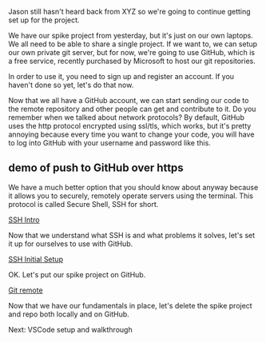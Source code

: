 Jason still hasn't heard back from XYZ so we're going to continue getting set up for the project.

We have our spike project from yesterday, but it's just on our own laptops. We all need to be able to share a single project.
If we want to, we can setup our own private git server, but for now, we're going to use GitHub, which is a free service, recently purchased by Microsoft to host our git repositories.

In order to use it, you need to sign up and register an account. If you haven't done so yet, let's do that now.

Now that we all have a GitHub account, we can start sending our code to the remote repository and other people can get and contribute to it.
Do you remember when we talked about network protocols? By default, GitHub uses the http protocol encrypted using ssl/tls, which works, but it's pretty annoying because every time you want to change your code, you will have to log into GitHub with your username and password like this.

## demo of push to GitHub over https

We have a much better option that you should know about anyway because it allows you to securely, remotely operate servers using the terminal. This protocol is called Secure Shell, SSH for short.

[SSH Intro](ssh_intro.md)

Now that we understand what SSH is and what problems it solves, let's set it up for ourselves to use with GitHub.

[SSH Initial Setup](ssh_initial_setup.md)

OK. Let's put our spike project on GitHub.

[Git remote](git_remote.md)

Now that we have our fundamentals in place, let's delete the spike project and repo both locally and on GitHub.


Next: VSCode setup and walkthrough

